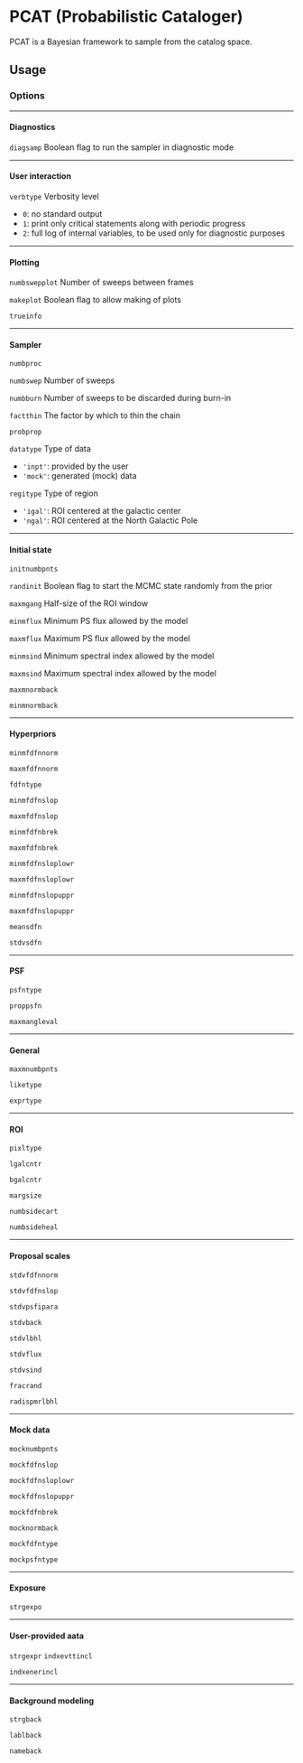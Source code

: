 # PCAT (Probabilistic Cataloger)

PCAT is a Bayesian framework to sample from the catalog space. 

## Usage

### Options
---
#### Diagnostics
`diagsamp`
Boolean flag to run the sampler in diagnostic mode

---
#### User interaction
`verbtype`
Verbosity level
- `0`: no standard output
- `1`: print only critical statements along with periodic progress
- `2`: full log of internal variables, to be used only for diagnostic purposes

---
#### Plotting
`numbswepplot`
Number of sweeps between frames

`makeplot`
Boolean flag to allow making of plots

`trueinfo`

---
#### Sampler
`numbproc`

`numbswep`
Number of sweeps

`numbburn`
Number of sweeps to be discarded during burn-in
         
`factthin`
The factor by which to thin the chain

`probprop`

`datatype`
Type of data
- `'inpt'`: provided by the user
- `'mock'`: generated (mock) data

`regitype`
Type of region
- `'igal'`: ROI centered at the galactic center
- `'ngal'`: ROI centered at the North Galactic Pole


---
#### Initial state
`initnumbpnts`

`randinit`
Boolean flag to start the MCMC state randomly from the prior

`maxmgang`
Half-size of the ROI window

`minmflux`
Minimum PS flux allowed by the model

`maxmflux`
Maximum PS flux allowed by the model

`minmsind`
Minimum spectral index allowed by the model

`maxmsind`
Maximum spectral index allowed by the model

`maxmnormback`

`minmnormback`

---
#### Hyperpriors
`minmfdfnnorm`

`maxmfdfnnorm`

`fdfntype`

`minmfdfnslop`

`maxmfdfnslop`

`minmfdfnbrek`

`maxmfdfnbrek`

`minmfdfnsloplowr`

`maxmfdfnsloplowr`

`minmfdfnslopuppr`

`maxmfdfnslopuppr`

`meansdfn`

`stdvsdfn`

---
#### PSF
`psfntype`

`proppsfn`

`maxmangleval`

---
#### General
`maxmnumbpnts`

`liketype`

`exprtype`

---
#### ROI
`pixltype`

`lgalcntr`

`bgalcntr`

`margsize`

`numbsidecart`

`numbsideheal`

---
#### Proposal scales
`stdvfdfnnorm`

`stdvfdfnslop`

`stdvpsfipara`

`stdvback`

`stdvlbhl`

`stdvflux`

`stdvsind`

`fracrand`

`radispmrlbhl`

---
#### Mock data
`mocknumbpnts`

`mockfdfnslop`

`mockfdfnsloplowr`

`mockfdfnslopuppr`

`mockfdfnbrek`

`mocknormback`

`mockfdfntype`

`mockpsfntype`

---
#### Exposure
`strgexpo`

---
#### User-provided aata
`strgexpr`
`indxevttincl`

`indxenerincl`

---
#### Background modeling
`strgback`

`lablback`

`nameback`

